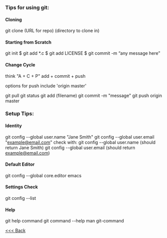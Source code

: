 ### Tips for using git:

#### Cloning
git clone (URL for repo) (directory to clone in)

#### Starting from Scratch
git init
$ git add *.c
$ git add LICENSE
$ git commit -m “any message here”

#### Change Cycle
think "A + C + P"
add + commit + push

options for push include 'origin master'

git pull
git status
git add (filename)
git commit -m "message"
git push origin master

### Setup Tips:

#### Identity
git config --global user.name "Jane Smith"
git config --global user.email "example@email.com"
check with:
git config --global user.name (should return Jane Smith)
git config --global user.email (should return example@email.com)

#### Default Editor
git config --global core.editor emacs

#### Settings Check
git config --list

#### Help
git help command
git command --help
man git-command

[<<< Back](README.md)
